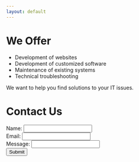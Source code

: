 ```yaml
---
layout: default
---
```


# We Offer
* Development of websites
* Development of customized software
* Maintenance of existing systems
* Technical troubleshooting

We want to help you find solutions to your IT issues.

# Contact Us
<form id="my-form" action="https://formspree.io/f/xayawaae" method="POST">
  <label>Name:</label>
  <input type="text" name="name" /><br>
  <label>Email:</label>
  <input type="email" name="email" /><br>
  <label>Message:</label>
  <input type="text" name="message" /><br>
  <button id="my-form-button" class="btn">Submit</button>
  <p id="my-form-status"></p>
</form>

<script>
    var form = document.getElementById("my-form");
    
    async function handleSubmit(event) {
      event.preventDefault();
      var status = document.getElementById("my-form-status");
      var data = new FormData(event.target);
      fetch(event.target.action, {
        method: form.method,
        body: data,
        headers: {
            'Accept': 'application/json'
        }
      }).then(response => {
        status.innerHTML = "Thanks for your submission!";
        form.reset()
      }).catch(error => {
        status.innerHTML = "Oops! There was a problem submitting your form"
      });
    }
    form.addEventListener("submit", handleSubmit)
</script>
